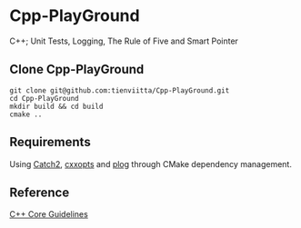 # Cpp-PlayGround

C++; Unit Tests, Logging, The Rule of Five and Smart Pointer

## Clone Cpp-PlayGround

```{bash}
git clone git@github.com:tienviitta/Cpp-PlayGround.git
cd Cpp-PlayGround
mkdir build && cd build
cmake ..
```

## Requirements

Using [Catch2](https://github.com/catchorg/Catch2), [cxxopts](https://github.com/jarro2783/cxxopts) and [plog](https://github.com/SergiusTheBest/plog) through CMake dependency management.

## Reference

[C++ Core Guidelines](http://isocpp.github.io/CppCoreGuidelines/CppCoreGuidelines#main)
